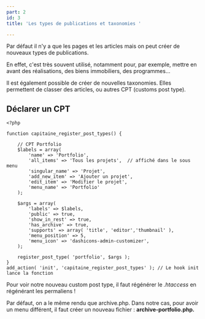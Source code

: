 ```yaml
---
part: 2
id: 3
title: 'Les types de publications et taxonomies '

---
```

Par défaut il n'y a que les pages et les articles mais on peut créer de nouveaux types de publications. 

En effet, c'est très souvent utilisé, notamment pour, par exemple, mettre en avant des réalisations, des biens immobiliers, des programmes...

Il est également possible de créer de nouvelles taxonomies. Elles permettent de classer des articles, ou autres CPT (customs post type).

## Déclarer un CPT 

    <?php 
    
    function capitaine_register_post_types() {
    	
        // CPT Portfolio
        $labels = array(
            'name' => 'Portfolio',
            'all_items' => 'Tous les projets',  // affiché dans le sous menu
            'singular_name' => 'Projet',
            'add_new_item' => 'Ajouter un projet',
            'edit_item' => 'Modifier le projet',
            'menu_name' => 'Portfolio'
        );
    
    	$args = array(
            'labels' => $labels,
            'public' => true,
            'show_in_rest' => true,
            'has_archive' => true,
            'supports' => array( 'title', 'editor','thumbnail' ),
            'menu_position' => 5, 
            'menu_icon' => 'dashicons-admin-customizer',
    	);
    
    	register_post_type( 'portfolio', $args );
    }
    add_action( 'init', 'capitaine_register_post_types' ); // Le hook init lance la fonction

Pour voir notre nouveau custom post type, il faut régénérer le _.htaccess_ en régénérant les permaliens !

Par défaut, on a le même rendu que archive.php. Dans notre cas, pour avoir un menu différent, il faut créer un nouveau fichier : **archive-portfolio.php.**